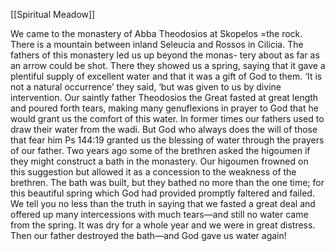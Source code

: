 [[Spiritual Meadow]]
 
We came to the monastery of Abba Theodosios at Skopelos =the rock. There is a mountain between inland Seleucia and Rossos in Cilicia. The fathers of this monastery led us up beyond the monas- tery about as far as an arrow could be shot. There they showed us a spring, saying that it gave a plentiful supply of excellent water and that it was a gift of God to them. ‘It is not a natural occurrence’ they said, ‘but was given to us by divine intervention. Our saintly father Theodosios the Great fasted at great length and poured forth tears, making many genuflexions in prayer to God that he would grant us the comfort of this water. In former times our fathers used to draw their water from the wadi. But God who always does the will of those that fear him Ps 144:19 granted us the blessing of water through the prayers of our father. Two years ago some of the brethren asked the higoumen if they might construct a bath in the monastery. Our higoumen frowned on this suggestion but allowed it as a concession to the weakness of the brethren. The bath was built, but they bathed no more than the one time; for this beautiful spring which God had provided promptly faltered and failed. We tell you no less than the truth in saying that we fasted a great deal and offered up many intercessions with much tears—and still no water came from the spring. It was dry for a whole year and we were in great distress. Then our father destroyed the bath—and God gave us water again! 

